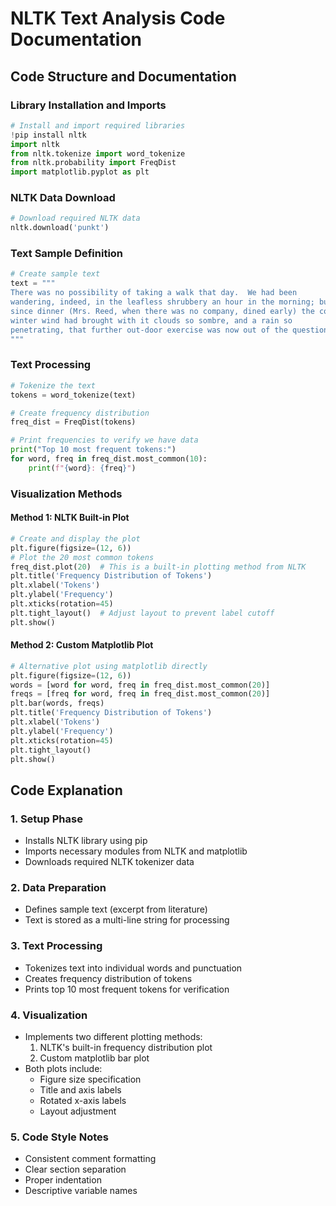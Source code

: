 # NLTK Text Analysis Code Documentation

## Code Structure and Documentation

### Library Installation and Imports
```python
# Install and import required libraries
!pip install nltk
import nltk
from nltk.tokenize import word_tokenize
from nltk.probability import FreqDist
import matplotlib.pyplot as plt
```

### NLTK Data Download
```python
# Download required NLTK data
nltk.download('punkt')
```

### Text Sample Definition
```python
# Create sample text
text = """
There was no possibility of taking a walk that day.  We had been
wandering, indeed, in the leafless shrubbery an hour in the morning; but
since dinner (Mrs. Reed, when there was no company, dined early) the cold
winter wind had brought with it clouds so sombre, and a rain so
penetrating, that further out-door exercise was now out of the question.
"""
```

### Text Processing
```python
# Tokenize the text
tokens = word_tokenize(text)

# Create frequency distribution
freq_dist = FreqDist(tokens)

# Print frequencies to verify we have data
print("Top 10 most frequent tokens:")
for word, freq in freq_dist.most_common(10):
    print(f"{word}: {freq}")
```

### Visualization Methods

#### Method 1: NLTK Built-in Plot
```python
# Create and display the plot
plt.figure(figsize=(12, 6))
# Plot the 20 most common tokens
freq_dist.plot(20)  # This is a built-in plotting method from NLTK
plt.title('Frequency Distribution of Tokens')
plt.xlabel('Tokens')
plt.ylabel('Frequency')
plt.xticks(rotation=45)
plt.tight_layout()  # Adjust layout to prevent label cutoff
plt.show()
```

#### Method 2: Custom Matplotlib Plot
```python
# Alternative plot using matplotlib directly
plt.figure(figsize=(12, 6))
words = [word for word, freq in freq_dist.most_common(20)]
freqs = [freq for word, freq in freq_dist.most_common(20)]
plt.bar(words, freqs)
plt.title('Frequency Distribution of Tokens')
plt.xlabel('Tokens')
plt.ylabel('Frequency')
plt.xticks(rotation=45)
plt.tight_layout()
plt.show()
```

## Code Explanation

### 1. Setup Phase
- Installs NLTK library using pip
- Imports necessary modules from NLTK and matplotlib
- Downloads required NLTK tokenizer data

### 2. Data Preparation
- Defines sample text (excerpt from literature)
- Text is stored as a multi-line string for processing

### 3. Text Processing
- Tokenizes text into individual words and punctuation
- Creates frequency distribution of tokens
- Prints top 10 most frequent tokens for verification

### 4. Visualization
- Implements two different plotting methods:
  1. NLTK's built-in frequency distribution plot
  2. Custom matplotlib bar plot
- Both plots include:
  - Figure size specification
  - Title and axis labels
  - Rotated x-axis labels
  - Layout adjustment

### 5. Code Style Notes
- Consistent comment formatting
- Clear section separation
- Proper indentation
- Descriptive variable names